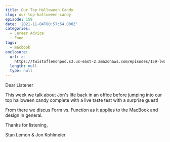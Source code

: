 ```yaml
---
title: Our Top Halloween Candy
slug: our-top-halloween-candy
episode: 159
date: '2021-11-04T00:57:54.000Z'
categories:
  - Career Advice
  - Food
tags:
  - macbook
enclosure:
  url: >-
    https://twistoflemonpod.s3.us-east-2.amazonaws.com/episodes/159-lwatol-20211104.mp3
  length: null
  type: null
---
```


Dear Listener

This week we talk about Jon's life back in an office before jumping into our top halloween candy complete with a live taste test with a surprise guest!

From there we discus Form vs. Function as it applies to the MacBook and design in general.

Thanks for listening,

Stan Lemon & Jon Kohlmeier
